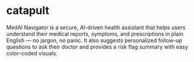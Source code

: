 # catapult
MedAI Navigator is a secure, AI-driven health assistant that helps users understand their medical reports, symptoms, and prescriptions in plain English — no jargon, no panic. It also suggests personalized follow-up questions to ask their doctor and provides a risk flag summary with easy color-coded visuals.
